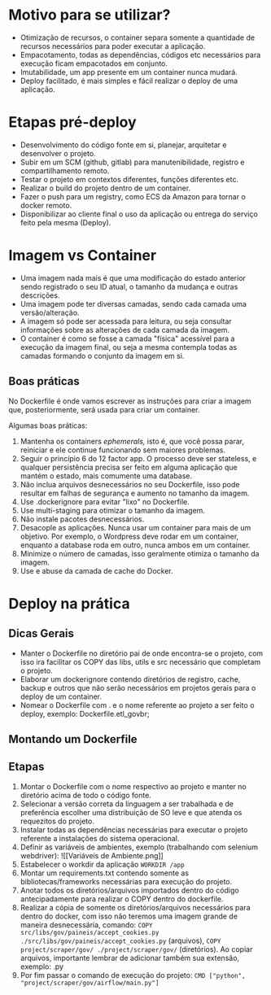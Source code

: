 # Motivo para se utilizar?
- Otimização de recursos, o container separa somente a quantidade de recursos necessários para poder executar a aplicação.
- Empacotamento, todas as dependências, códigos etc necessários para execução ficam empacotados em conjunto.
- Imutabilidade, um app presente em um container nunca mudará.
- Deploy facilitado, é mais simples e fácil realizar o deploy de uma aplicação.

# Etapas pré-deploy
- Desenvolvimento do código fonte em si, planejar, arquitetar e desenvolver o projeto.
- Subir em um SCM (github, gitlab) para manutenibilidade, registro e compartilhamento remoto.
- Testar o projeto em contextos diferentes, funções diferentes etc.
- Realizar o build do projeto dentro de um container.
- Fazer o push para um registry, como ECS da Amazon para tornar o docker remoto.
- Disponibilizar ao cliente final o uso da aplicação ou entrega do serviço feito pela mesma (Deploy).

# Imagem vs Container
- Uma imagem nada mais é que uma modificação do estado anterior sendo registrado o seu ID atual, o tamanho da mudança e outras descrições.
- Uma imagem pode ter diversas camadas, sendo cada camada uma versão/alteração.
- A imagem só pode ser acessada para leitura, ou seja consultar informações sobre as alterações de cada camada da imagem.
- O container é como se fosse a camada "física" acessível para a execução da imagem final, ou seja a mesma contempla todas as camadas formando o conjunto da imagem em si.

## Boas práticas

No Dockerfile é onde vamos escrever as instruções para criar a imagem que, posteriormente, será usada para criar um container.

Algumas boas práticas:

1. Mantenha os containers _ephemerals,_ isto é, que você possa parar, reiniciar e ele continue funcionando sem maiores problemas.
2. Seguir o princípio 6 do 12 factor app. O processo deve ser stateless, e qualquer persistência precisa ser feito em alguma aplicação que mantém o estado, mais comumente uma database.
3. Não inclua arquivos desnecessários no seu Dockerfile, isso pode resultar em falhas de segurança e aumento no tamanho da imagem.
4. Use .dockerignore para evitar "lixo" no Dockerfile.
5. Use multi-staging para otimizar o tamanho da imagem.
6. Não instale pacotes desnecessários.
7. Desacople as aplicações. Nunca usar um container para mais de um objetivo. Por exemplo, o Wordpress deve rodar em um container, enquanto a database roda em outro, nunca ambos em um container.
8. Minimize o número de camadas, isso geralmente otimiza o tamanho da imagem.
9. Use e abuse da camada de cache do Docker.

# Deploy na prática
## Dicas Gerais
- Manter o Dockerfile no diretório pai de onde encontra-se o projeto, com isso ira facilitar os COPY das libs, utils e src necessário que completam o projeto.
- Elaborar um dockerignore contendo diretórios de registro, cache, backup e outros que não serão necessários em projetos gerais para o deploy de um container.
- Nomear o Dockerfile com . e o nome referente ao projeto a ser feito o deploy, exemplo: Dockerfile.etl_govbr;
## Montando um Dockerfile
## Etapas
1. Montar o Dockerfile com o nome respectivo ao projeto e manter no diretório acima de todo o código fonte.
2. Selecionar a versão correta da linguagem a ser trabalhada e de preferência escolher uma distribuição de SO leve e que atenda os requezitos do projeto.
3. Instalar todas as dependências necessárias para executar o projeto referente a instalações do sistema operacional.
4. Definir as variáveis de ambientes, exemplo (trabalhando com selenium webdriver): ![[Variáveis de Ambiente.png]]
5. Estabelecer o workdir da aplicação `WORKDIR /app`
6. Montar um requirements.txt contendo somente as bibliotecas/frameworks necessárias para execução do projeto.
7. Anotar todos os diretórios/arquivos importados dentro do código antecipadamente para realizar o COPY dentro do dockerfile.
8. Realizar a cópia de somente os diretórios/arquivos necessários para dentro do docker, com isso não teremos uma imagem grande de maneira desnecessária, comando: `COPY src/libs/gov/paineis/accept_cookies.py ./src/libs/gov/paineis/accept_cookies.py` (arquivos), `COPY project/scraper/gov/ ./project/scraper/gov/` (diretórios). Ao copiar arquivos, importante lembrar de adicionar também sua extensão, exemplo: .py
9. Por fim passar o comando de execução do projeto: `CMD ["python", "project/scraper/gov/airflow/main.py"]`